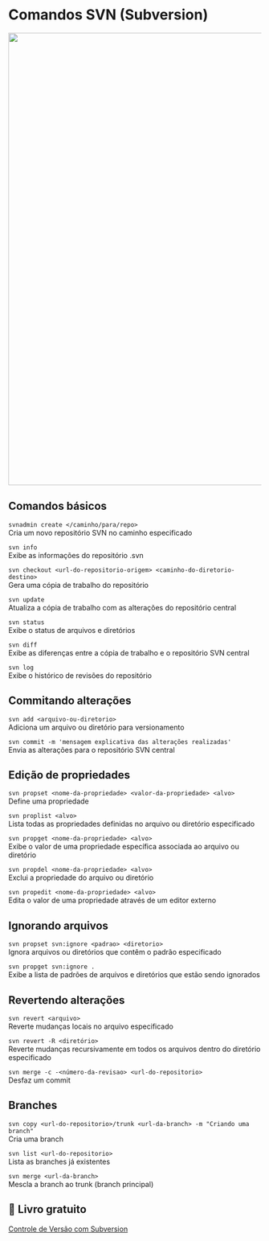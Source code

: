 # Comandos SVN (Subversion)

<img align='center' src='https://subversion.apache.org/images/svn-name-banner.svg' width='900'>

## Comandos básicos
`svnadmin create </caminho/para/repo>`  
Cria um novo repositório SVN no caminho especificado  

`svn info`  
Exibe as informações do repositório .svn  

`svn checkout <url-do-repositorio-origem> <caminho-do-diretorio-destino>`  
Gera uma cópia de trabalho do repositório  

`svn update`  
Atualiza a cópia de trabalho com as alterações do repositório central   

`svn status`  
Exibe o status de arquivos e diretórios  

`svn diff`  
Exibe as diferenças entre a cópia de trabalho e o repositório SVN central  

`svn log`  
Exibe o histórico de revisões do repositório  

## Commitando alterações
`svn add <arquivo-ou-diretorio>`  
Adiciona um arquivo ou diretório para versionamento  

`svn commit -m 'mensagem explicativa das alterações realizadas'`  
Envia as alterações para o repositório SVN central  

## Edição de propriedades
`svn propset <nome-da-propriedade> <valor-da-propriedade> <alvo>`  
Define uma propriedade  

`svn proplist <alvo>`  
Lista todas as propriedades definidas no arquivo ou diretório especificado  

`svn propget <nome-da-propriedade> <alvo>`  
Exibe o valor de uma propriedade específica associada ao arquivo ou diretório  

`svn propdel <nome-da-propriedade> <alvo>`  
Exclui a propriedade do arquivo ou diretório  

`svn propedit <nome-da-propriedade> <alvo>`  
Edita o valor de uma propriedade através de um editor externo  

## Ignorando arquivos
`svn propset svn:ignore <padrao> <diretorio>`  
Ignora arquivos ou diretórios que contêm o padrão especificado  

`svn propget svn:ignore .`  
Exibe a lista de padrões de arquivos e diretórios que estão sendo ignorados  

## Revertendo alterações
`svn revert <arquivo>`  
Reverte mudanças locais no arquivo especificado  

`svn revert -R <diretório>`  
Reverte mudanças recursivamente em todos os arquivos dentro do diretório especificado  

`svn merge -c -<número-da-revisao> <url-do-repositorio>`  
Desfaz um commit

## Branches
`svn copy <url-do-repositorio>/trunk <url-da-branch> -m "Criando uma branch"`  
Cria uma branch  

`svn list <url-do-repositorio>`  
Lista as branches já existentes  

`svn merge <url-da-branch>`  
Mescla a branch ao trunk (branch principal)  

## 📕 Livro gratuito
[Controle de Versão com
Subversion](https://svnbook.red-bean.com/)
